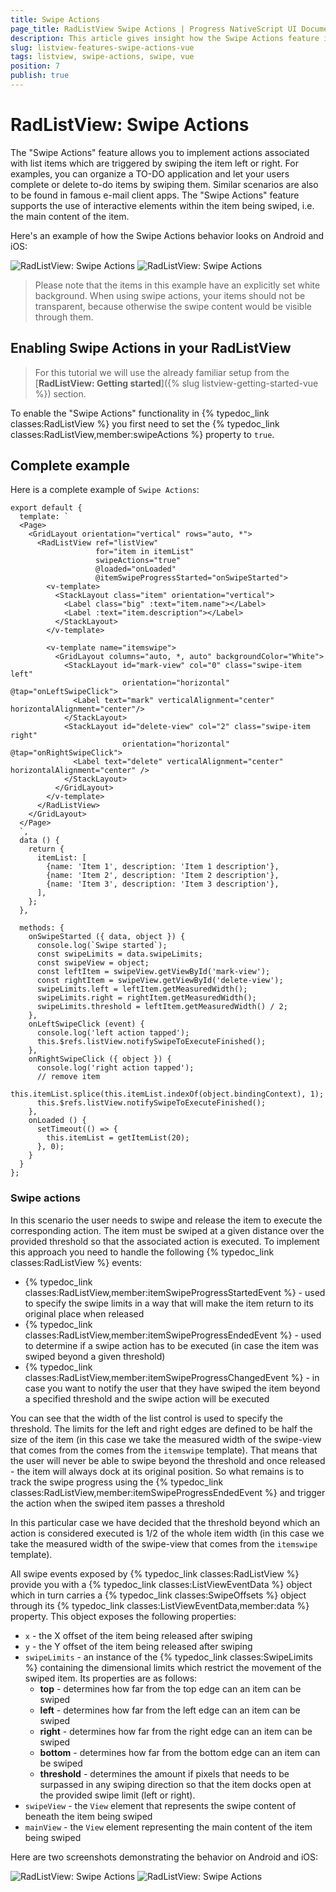```yaml
---
title: Swipe Actions
page_title: RadListView Swipe Actions | Progress NativeScript UI Documentation
description: This article gives insight how the Swipe Actions feature is used.
slug: listview-features-swipe-actions-vue
tags: listview, swipe-actions, swipe, vue
position: 7
publish: true
---
```


# RadListView: Swipe Actions
The "Swipe Actions" feature allows you to implement actions associated with list items which are triggered by swiping the item left or right. For examples, you can organize a TO-DO application and let your users complete or delete to-do items by swiping them. Similar scenarios are also to be found in famous e-mail client apps.
The "Swipe Actions" feature supports the use of interactive elements within the item being swiped, i.e. the main content of the item.

Here's an example of how the Swipe Actions behavior looks on Android and iOS:

![RadListView: Swipe Actions](/controls/NativeScript/ListView/images/list-view-swipe-actions_1.png) ![RadListView: Swipe Actions](/controls/NativeScript/ListView/images/list-view-swipe-actions_2.png)

> Please note that the items in this example have an explicitly set white background. When using swipe actions, your items should not be transparent, because otherwise the swipe content would be visible through them.

## Enabling Swipe Actions in your RadListView

> For this tutorial we will use the already familiar setup from the [**RadListView: Getting started**]({% slug listview-getting-started-vue %}) section.

To enable the "Swipe Actions" functionality in {% typedoc_link classes:RadListView %} you first need to set the {% typedoc_link classes:RadListView,member:swipeActions %} property to `true`.

## Complete example

Here is a complete example of `Swipe Actions`:

```
export default {
  template: `
  <Page>
    <GridLayout orientation="vertical" rows="auto, *">
      <RadListView ref="listView"
                   for="item in itemList"
                   swipeActions="true"
                   @loaded="onLoaded"
                   @itemSwipeProgressStarted="onSwipeStarted">
        <v-template>
          <StackLayout class="item" orientation="vertical">
            <Label class="big" :text="item.name"></Label>
            <Label :text="item.description"></Label>
          </StackLayout>
        </v-template>

        <v-template name="itemswipe">
          <GridLayout columns="auto, *, auto" backgroundColor="White">
            <StackLayout id="mark-view" col="0" class="swipe-item left"
                         orientation="horizontal" @tap="onLeftSwipeClick">
              <Label text="mark" verticalAlignment="center" horizontalAlignment="center"/>
            </StackLayout>
            <StackLayout id="delete-view" col="2" class="swipe-item right"
                         orientation="horizontal" @tap="onRightSwipeClick">
              <Label text="delete" verticalAlignment="center" horizontalAlignment="center" />
            </StackLayout>
          </GridLayout>
        </v-template>
      </RadListView>
    </GridLayout>
  </Page>
  `,
  data () {
    return {
      itemList: [
        {name: 'Item 1', description: 'Item 1 description'},
        {name: 'Item 2', description: 'Item 2 description'},
        {name: 'Item 3', description: 'Item 3 description'},
      ],
    };
  },

  methods: {
    onSwipeStarted ({ data, object }) {
      console.log(`Swipe started`);
      const swipeLimits = data.swipeLimits;
      const swipeView = object;
      const leftItem = swipeView.getViewById('mark-view');
      const rightItem = swipeView.getViewById('delete-view');
      swipeLimits.left = leftItem.getMeasuredWidth();
      swipeLimits.right = rightItem.getMeasuredWidth();
      swipeLimits.threshold = leftItem.getMeasuredWidth() / 2;
    },
    onLeftSwipeClick (event) {
      console.log('left action tapped');
      this.$refs.listView.notifySwipeToExecuteFinished();
    },
    onRightSwipeClick ({ object }) {
      console.log('right action tapped');
      // remove item
      this.itemList.splice(this.itemList.indexOf(object.bindingContext), 1);
      this.$refs.listView.notifySwipeToExecuteFinished();
    },
    onLoaded () {
      setTimeout(() => {
        this.itemList = getItemList(20);
      }, 0);
    }
  }
};
```

### Swipe actions
In this scenario the user needs to swipe and release the item to execute the corresponding action. The item must be swiped at a given distance over the provided threshold so that the associated action is executed. To implement this approach you need to handle the following {% typedoc_link classes:RadListView %} events:
- {% typedoc_link classes:RadListView,member:itemSwipeProgressStartedEvent %} - used to specify the swipe limits in a way that will make the item return to its original place when released
- {% typedoc_link classes:RadListView,member:itemSwipeProgressEndedEvent %} - used to determine if a swipe action has to be executed (in case the item was swiped beyond a given threshold)
- {% typedoc_link classes:RadListView,member:itemSwipeProgressChangedEvent %} - in case you want to notify the user that they have swiped the item beyond a specified threshold and the swipe action will be executed

You can see that the width of the list control is used to specify the threshold. The limits for the left and right edges are defined to be half the size of the item (in this case we take the measured width of the swipe-view that comes from the comes from the `itemswipe` template). That means that the user will never be able to swipe beyond the threshold and once released - the item will always dock at its original position. So what remains is to track the swipe progress using the  {% typedoc_link classes:RadListView,member:itemSwipeProgressEndedEvent %} and trigger the action when the swiped item passes a threshold

In this particular case we have decided that the threshold beyond which an action is considered executed is 1/2 of the whole item width (in this case we take the measured width of the swipe-view that comes from the `itemswipe` template).

All swipe events exposed by {% typedoc_link classes:RadListView %} provide you with a {% typedoc_link classes:ListViewEventData %} object which in turn carries a {% typedoc_link classes:SwipeOffsets %} object through its {% typedoc_link classes:ListViewEventData,member:data %} property. This object exposes the following properties:
- `x` - the X offset of the item being released after swiping
- `y` - the Y offset of the item being released after swiping
- `swipeLimits` - an instance of the {% typedoc_link classes:SwipeLimits %} containing the dimensional limits which restrict the movement of the swiped item. Its properties are as follows:
    - **top** - determines how far from the top edge can an item can be swiped
    - **left** - determines how far from the left edge can an item can be swiped
    - **right** - determines how far from the right edge can an item can be swiped
    - **bottom** - determines how far from the bottom edge can an item can be swiped
    - **threshold** - determines the amount if pixels that needs to be surpassed in any swiping direction so that the item docks open at the provided swipe limit (left or right).
- `swipeView` - the `View` element that represents the swipe content of beneath the item being swiped
- `mainView` - the `View` element representing the main content of the item being swiped

Here are two screenshots demonstrating the behavior on Android and iOS:

 ![RadListView: Swipe Actions](/controls/NativeScript/ListView/images/list-view-swipe-actions_1.png) ![RadListView: Swipe Actions](/controls/NativeScript/ListView/images/list-view-swipe-actions_2.png)
